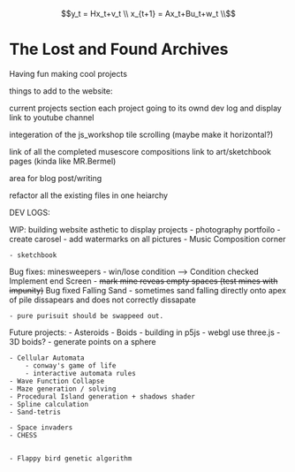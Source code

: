 ```math
y_t = Hx_t+v_t \\
x_{t+1} = Ax_t+Bu_t+w_t \\
```

# The Lost and Found Archives
Having fun making cool projects

things to add to the website:

current projects section
each project going to its ownd dev log and display
link to youtube channel

integeration of the js_workshop tile scrolling (maybe make it horizontal?)

link of all the completed musescore compositions
link to art/sketchbook pages (kinda like MR.Bermel)

area for blog post/writing

refactor all the existing files in one heiarchy





DEV LOGS:

WIP:
building website asthetic to display projects
    - photography portfoilo 
        - create carosel
        - add watermarks on all pictures
    - Music Composition corner
    
    - sketchbook



Bug fixes:
    minesweepers
        - win/lose condition --> Condition checked Implement end Screen
        - ~~mark mine reveas empty spaces (test mines with impunity)~~ Bug fixed
    Falling Sand
        - sometimes sand falling directly onto apex of pile dissapears and does not correctly dissapate

    - pure purisuit should be swappeed out.
    
        
Future projects:
    - Asteroids
    - Boids
        - building in p5js
        - webgl use three.js
        - 3D boids? 
            - generate points on a sphere

    - Cellular Automata
        - conway's game of life
        - interactive automata rules
    - Wave Function Collapse
    - Maze generation / solving
    - Procedural Island generation + shadows shader
    - Spline calculation
    - Sand-tetris
    
    - Space invaders
    - CHESS

    
    - Flappy bird genetic algorithm

